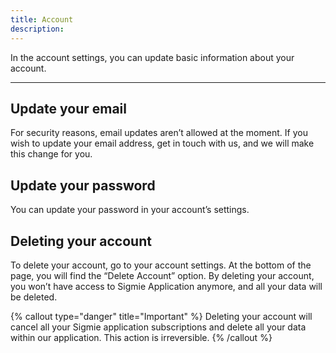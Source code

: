 ```yaml
---
title: Account
description:
---
```


In the account settings, you can update basic information about your account.

---

 

## Update your email

For security reasons, email updates aren’t allowed at the moment. If you wish to update your email address, get in touch with us, and we will make this change for you.

## Update your password

You can update your password in your account’s settings.

## Deleting your account

To delete your account, go to your account settings. At the bottom of the page, you will find the “Delete Account” option. By deleting your account, you won’t have access to Sigmie Application anymore, and all your data will be deleted.

{% callout type="danger" title="Important" %}
Deleting your account will cancel all your Sigmie application subscriptions and delete all your data within our application. This action is irreversible.
{% /callout %}
